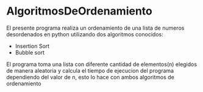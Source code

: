 # AlgoritmosDeOrdenamiento    
El presente programa realiza un ordenamiento de una lista de numeros desordenados en python
utilizando dos algoritmos conocidos:
- Insertion Sort
- Bubble sort

El programa toma una lista con diferente cantidad de elementos(n)  elegidos de manera aleatoria  y 
calcula el tiempo de ejecucion del programa dependiendo del valor de n, esto lo hace con ambos algoritmos de ordenamiento
